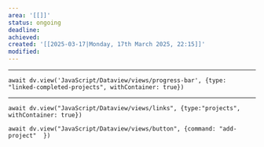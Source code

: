 ```yaml
---
area: '[[]]'
status: ongoing
deadline:
achieved:
created: '[[2025-03-17|Monday, 17th March 2025, 22:15]]'
modified:
---
```


---

```dataviewjs
await dv.view('JavaScript/Dataview/views/progress-bar', {type: "linked-completed-projects", withContainer: true})
```

---

```dataviewjs
await dv.view("JavaScript/Dataview/views/links", {type:"projects", withContainer: true})
```

```dataviewjs
await dv.view("JavaScript/Dataview/views/button", {command: "add-project"  })
```
